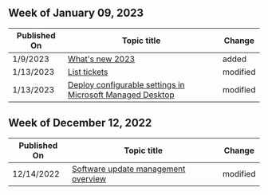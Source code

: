 <!-- This file is generated automatically each week. Changes made to this file will be overwritten.-->



## Week of January 09, 2023


| Published On |Topic title | Change |
|------|------------|--------|
| 1/9/2023 | [What's new 2023](/managed-desktop/whats-new/whats-new-2023) | added |
| 1/13/2023 | [List tickets](/managed-desktop/developer/mmd-api-list-tickets) | modified |
| 1/13/2023 | [Deploy configurable settings in Microsoft Managed Desktop](/managed-desktop/operate/config-setting-deploy) | modified |


## Week of December 12, 2022


| Published On |Topic title | Change |
|------|------------|--------|
| 12/14/2022 | [Software update management overview](/managed-desktop/operate/updates) | modified |
